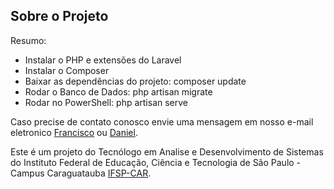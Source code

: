 
## Sobre o Projeto
Resumo:
- Instalar o PHP e extensões do Laravel
- Instalar o Composer
- Baixar as dependências do projeto: composer update
- Rodar o Banco de Dados: php artisan migrate
- Rodar no PowerShell: php artisan serve


Caso precise de contato conosco envie uma mensagem em nosso e-mail eletronico [Francisco](mailto:jufiesta8@gmail.com) ou [Daniel](mailto:devfigueiredo@gmail.com).


Este é um projeto do Tecnólogo em Analise e Desenvolvimento de Sistemas do Instituto Federal de Educação, Ciência e Tecnologia de São Paulo - Campus Caraguatauba [IFSP-CAR](https://ifspcaraguatatuba.edu.br).
